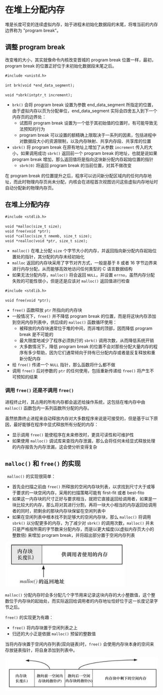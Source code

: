 # 在堆上分配内存

堆是长度可变的连续虚拟内存，始于进程未初始化数据段的末尾，将堆当前的内存边界称为 "program break"。

##  调整 program break

改变堆的大小，其实就像命令内核改变晋城的 program break 位置一样，最初，program break 的位置正好位于未初始化数据段末尾之后。

```
#include <unistd.h>

int brk(void *end_data_segment);

void *sbrk(intptr_t increment);
```

- `brk()` 会将 program break 设置为参数 end_data_segment  所指定的位置，由于虚拟内存以页为分配单位，end_data_segment 实际会四舍五入到下一个内存页的边界处：
  - 试图将 program break 设置为一个低于其初始值的位置时，有可能导致无法预知的行为
  - program break 可以设置的额精确上限取决于一系列的因素，包括进程中对数据段大小的资源限制，以及内存映射、共享内存段、共享库的位置
- `sbrk()` 将 program break 在原有地址上增加了从参数 `increment` 传入的大小，如果调用成功 `sbrk()` 返回前一个 program break 的地址，也就是说如果 program break 增加，那么返回值将是指向这块新分配内存起始位置的指针
  - `sbrk(0)` 将返回 program break 的当前位置，对其不做改变

在 program break 的位置提升之后，程序可以访问新分配区域内的任何内存地址，而此时物理内存页尚未分配，内核会在进程首次视图访问这些虚拟内存地址时自动分配新的物理内存页。

## 在堆上分配内存

```
#include <stdlib.h>

void *malloc(size_t size);
void free(void *ptr);
void *calloc(size_t nmemb, size_t size);
void *realloc(void *ptr, size_t size);
```

- `malloc()`  在堆上分配 `size` 个字节大小的内存，并返回指向新分配内存起始位置处的指针，其分配的内存未经初始化
- `malloc` 返回的内存块采用了字节对齐方式，一般是基于 8 或者 16 字节边界来进行内存分配，从而能够高效地访问任何类型的 C 语言数据结构
- 如果无法分配内存，`malloc()`  将会返回  `NULL`，并设置 `errno`，虽然内存分配失败的可能性很小，但是还是应该对 `malloc()` 返回值进行检查

```
#include <stdlib.h>

void free(void *ptr);
```

- `free()` 函数释放 `ptr` 所指向的内存块
- 一般情况下，`free()` 并不降低 program break 的位置，而是将这块内存添加到空闲内存列表中，供后续的  `malloc()` 函数循环使用：
  - 被释放的内存块通常位于堆的中间，而非堆的顶部，因而降低 program break 是不可能的
  - 最大限度地减少了程序必须执行的  `sbrk()` 调用次数，从而降低系统开销
  - 大多数情况下，降低 program break 的位置不会对那些分配大量内存的程序有多少帮助，因为它们通常倾向于持有已分配内存或者是反复释放和重新分配内存
- 给 `free()`  传递一个 `NULL` 指针，那么函数将什么都不做
- 调用 `free()`  后对参数的  `ptr` 的任何使用，包括重新传递给 `free()` 将产生不可预知的结果

### 调用 `free()` 还是不调用 `free()`

进程终止时，其占用的所有内存都会返还给操作系统，这包括在堆内存中由 `malloc()` 函数包内一系列函数所分配的内存。

虽然依靠终止进程来自动释放内存对大多数程序来说是可接受的，但是基于以下原因，最好能够在程序中显式释放所有分配的内存：

- 显示调用  `free()` 能使程序在未来修改时，更具可读性和可维护性
- 如果使用 `malloc()` 调试库来查找内存泄漏，那么会将任何未经显式释放处理的内存报告为内存泄漏，这会使分析变得复杂

## `malloc()` 和 `free()` 的实现

` malloc()` 的实现很简单：

- 首先会扫描之前由 `free()`  所释放的空闲内存块列表，以求找到尺寸大于或等于要求的一块空闲内存，采用的扫描策略可能有 first-fit 或者 best-fito
- 如果这一内存块的尺寸正好与要求相当，就把它直接返回给调用者，如果是一块比较大的内存，那么将对其进行分割，再将一块大小相当的内存返回给调用者的同时，把剩余的那块内存块保留在空闲列表中
- 如果在空闲列表中根本找不到足够大的空闲内存块，那么 `malloc()`  将调用 `sbrk()` 以分配更多的内存，为了减少对  `sbrk()` 的调用次数，`malloc()` 并未只是严格按所需的字节数来分配内存，而是以更大幅度(以虚拟内存页大小的整数倍) 来增加 program break，并将超出部分置于空闲内存列表

![](./img/malloc.png)

`malloc()`  分配内存时会多分配几个字节用来记录这块内存的大小整数值，这个整数位于内存块的起始处，而实际返回给调用者的内存地址恰好位于这一长度记录字节之后。

`free()`  的实现更为有趣：

- `free()` 将内存块置于空闲列表之上
- 归还的大小正是依据 `malloc()` 预留的整数值

当将内存块置于空闲内存列表(双向链表)时，`free()`  会使用内存块本身的空间来存放链表指针，将自身添加到列表中。

![](./img/free_mem.png)













